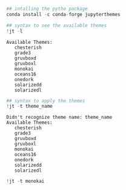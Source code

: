 ```python
## intalling the pytho package
conda install -c conda-forge jupyterthemes
```


```python
## syntax to see the available themes
!jt -l
```

    Available Themes: 
       chesterish
       grade3
       gruvboxd
       gruvboxl
       monokai
       oceans16
       onedork
       solarizedd
       solarizedl
    


```python
## syntax to apply the themes
!jt -t theme_name
```

    Didn't recognize theme name: theme_name
    Available Themes: 
       chesterish
       grade3
       gruvboxd
       gruvboxl
       monokai
       oceans16
       onedork
       solarizedd
       solarizedl
    


```python
!jt -t monokai
```


```python

```
